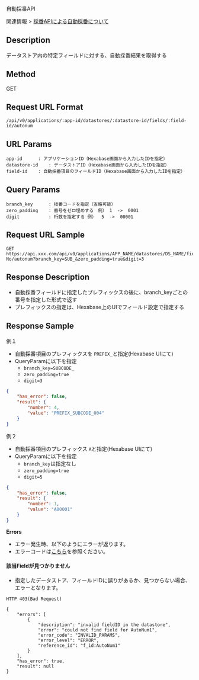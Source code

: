 

自動採番API

関連情報 > [採番APIによる自動採番について](https://b-eee.github.io/development_guide/docs/features/api_getautonumber)

## Description

データストア内の特定フィールドに対する、自動採番結果を取得する

## Method

GET

## Request URL Format

```text
/api/v0/applications/:app-id/datastores/:datastore-id/fields/:field-id/autonum
```

## URL Params

```text
app-id      : アプリケーションID（Hexabase画面から入力したIDを指定）
datastore-id    : データストアID（Hexabase画面から入力したIDを指定）
field-id    : 自動採番項目のフィールドID（Hexabase画面から入力したIDを指定）
```

## Query Params

```text
branch_key      : 枝番コードを指定（省略可能）
zero_padding    : 番号をゼロ埋めする　例） 1  ->  0001
digit           : 桁数を指定する 例）  5  ->  00001
```

## Request URL Sample

```text
GET https://api.xxx.com/api/v0/applications/APP_NAME/datastores/DS_NAME/fields/Branch-No/autonum?branch_key=SUB_&zero_padding=true&digit=3
```

## Response Description
- 自動採番フィールドに指定したプレフィックスの後に、branch_keyごとの番号を指定した形式で返す
- プレフィックスの指定は、Hexabase上のUIでフィールド設定で指定する

## Response Sample

例１
- 自動採番項目のプレフィックスを `PREFIX_`と指定(Hexabase UIにて)
- QueryParamに以下を指定
  - `branch_key=SUBCODE_`
  - `zero_padding=true`
  - `digit=3`

```json
{
    "has_error": false,
    "result": {
        "number": 4,
        "value": "PREFIX_SUBCODE_004"
    }
}
```

例２
- 自動採番項目のプレフィックス `A`と指定(Hexabase UIにて)
- QueryParamに以下を指定
  - `branch_key`は指定なし
  - `zero_padding=true`
  - `digit=5`

```json
{
    "has_error": false,
    "result": {
        "number": 1,
        "value": "A00001"
    }
}
```



**Errors**
- エラー発生時、以下のようにエラーが返ります。
- エラーコードは[こちら](/docs/errors)を参照ください。

#### 該当Fieldが見つかりません
- 指定したデータストア、フィールドIDに誤りがあるか、見つからない場合、エラーとなります。
```
HTTP 403(Bad Request)

{
    "errors": [
        {
            "description": "invalid fieldID in the datastore",
            "error": "could not find field for AutoNum1",
            "error_code": "INVALID_PARAMS",
            "error_level": "ERROR",
            "reference_id": "f_id:AutoNum1"
        }
    ],
    "has_error": true,
    "result": null
}
```
